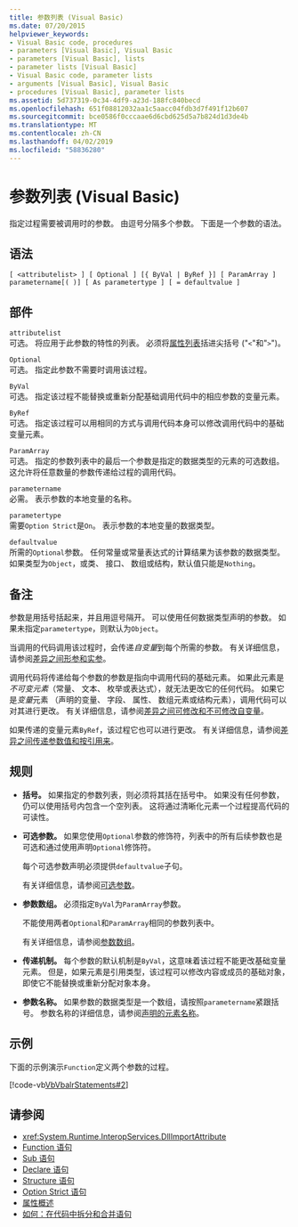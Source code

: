 ```yaml
---
title: 参数列表 (Visual Basic)
ms.date: 07/20/2015
helpviewer_keywords:
- Visual Basic code, procedures
- parameters [Visual Basic], Visual Basic
- parameters [Visual Basic], lists
- parameter lists [Visual Basic]
- Visual Basic code, parameter lists
- arguments [Visual Basic], Visual Basic
- procedures [Visual Basic], parameter lists
ms.assetid: 5d737319-0c34-4df9-a23d-188fc840becd
ms.openlocfilehash: 651f08812032aa1c5aacc04fdb3d7f491f12b607
ms.sourcegitcommit: bce0586f0cccaae6d6cbd625d5a7b824d1d3de4b
ms.translationtype: MT
ms.contentlocale: zh-CN
ms.lasthandoff: 04/02/2019
ms.locfileid: "58836280"
---
```

# <a name="parameter-list-visual-basic"></a>参数列表 (Visual Basic)
指定过程需要被调用时的参数。 由逗号分隔多个参数。 下面是一个参数的语法。  
  
## <a name="syntax"></a>语法  
  
```  
[ <attributelist> ] [ Optional ] [{ ByVal | ByRef }] [ ParamArray ]   
parametername[( )] [ As parametertype ] [ = defaultvalue ]  
```  
  
## <a name="parts"></a>部件  
 `attributelist`  
 可选。 将应用于此参数的特性的列表。 必须将[属性列表](../../../visual-basic/language-reference/statements/attribute-list.md)括进尖括号 ("`<`"和"`>`")。  
  
 `Optional`  
 可选。 指定此参数不需要时调用该过程。  
  
 `ByVal`  
 可选。 指定该过程不能替换或重新分配基础调用代码中的相应参数的变量元素。  
  
 `ByRef`  
 可选。 指定该过程可以用相同的方式与调用代码本身可以修改调用代码中的基础变量元素。  
  
 `ParamArray`  
 可选。 指定的参数列表中的最后一个参数是指定的数据类型的元素的可选数组。 这允许将任意数量的参数传递给过程的调用代码。  
  
 `parametername`  
 必需。 表示参数的本地变量的名称。  
  
 `parametertype`  
 需要`Option Strict`是`On`。 表示参数的本地变量的数据类型。  
  
 `defaultvalue`  
 所需的`Optional`参数。 任何常量或常量表达式的计算结果为该参数的数据类型。 如果类型为`Object`，或类、 接口、 数组或结构，默认值只能是`Nothing`。  
  
## <a name="remarks"></a>备注  
 参数是用括号括起来，并且用逗号隔开。 可以使用任何数据类型声明的参数。 如果未指定`parametertype`，则默认为`Object`。  
  
 当调用的代码调用该过程时，会传递*自变量*到每个所需的参数。 有关详细信息，请参阅[差异之间形参和实参](../../../visual-basic/programming-guide/language-features/procedures/differences-between-parameters-and-arguments.md)。  
  
 调用代码将传递给每个参数的参数是指向中调用代码的基础元素。 如果此元素是*不可变元素*（常量、 文本、 枚举或表达式），就无法更改它的任何代码。 如果它是*变量*元素 （声明的变量、 字段、 属性、 数组元素或结构元素），调用代码可以对其进行更改。 有关详细信息，请参阅[差异之间可修改和不可修改自变量](../../../visual-basic/programming-guide/language-features/procedures/differences-between-modifiable-and-nonmodifiable-arguments.md)。  
  
 如果传递的变量元素`ByRef`，该过程它也可以进行更改。 有关详细信息，请参阅[差异之间传递参数值和按引用来](../../../visual-basic/programming-guide/language-features/procedures/differences-between-passing-an-argument-by-value-and-by-reference.md)。  
  
## <a name="rules"></a>规则  
  
-   **括号。** 如果指定的参数列表，则必须将其括在括号中。 如果没有任何参数，仍可以使用括号内包含一个空列表。 这将通过清晰化元素一个过程提高代码的可读性。  
  
-   **可选参数。** 如果您使用`Optional`参数的修饰符，列表中的所有后续参数也是可选和通过使用声明`Optional`修饰符。  
  
     每个可选参数声明必须提供`defaultvalue`子句。  
  
     有关详细信息，请参阅[可选参数](../../../visual-basic/programming-guide/language-features/procedures/optional-parameters.md)。  
  
-   **参数数组。** 必须指定`ByVal`为`ParamArray`参数。  
  
     不能使用两者`Optional`和`ParamArray`相同的参数列表中。  
  
     有关详细信息，请参阅[参数数组](../../../visual-basic/programming-guide/language-features/procedures/parameter-arrays.md)。  
  
-   **传递机制。** 每个参数的默认机制是`ByVal`，这意味着该过程不能更改基础变量元素。 但是，如果元素是引用类型，该过程可以修改内容或成员的基础对象，即使它不能替换或重新分配对象本身。  
  
-   **参数名称。** 如果参数的数据类型是一个数组，请按照`parametername`紧跟括号。 参数名称的详细信息，请参阅[声明的元素名称](../../../visual-basic/programming-guide/language-features/declared-elements/declared-element-names.md)。  
  
## <a name="example"></a>示例  
 下面的示例演示`Function`定义两个参数的过程。  
  
 [!code-vb[VbVbalrStatements#2](~/samples/snippets/visualbasic/VS_Snippets_VBCSharp/VbVbalrStatements/VB/Class1.vb#2)]  
  
## <a name="see-also"></a>请参阅

- <xref:System.Runtime.InteropServices.DllImportAttribute>
- [Function 语句](../../../visual-basic/language-reference/statements/function-statement.md)
- [Sub 语句](../../../visual-basic/language-reference/statements/sub-statement.md)
- [Declare 语句](../../../visual-basic/language-reference/statements/declare-statement.md)
- [Structure 语句](../../../visual-basic/language-reference/statements/structure-statement.md)
- [Option Strict 语句](../../../visual-basic/language-reference/statements/option-strict-statement.md)
- [属性概述](../../../visual-basic/programming-guide/concepts/attributes/index.md)
- [如何：在代码中拆分和合并语句](../../../visual-basic/programming-guide/program-structure/how-to-break-and-combine-statements-in-code.md)
